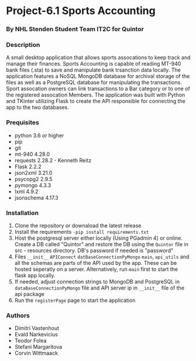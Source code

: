 # Project-6.1 Sports Accounting
### By NHL Stenden Student Team IT2C for Quintor

<h3> Description </h3>
A small desktop application that allows sports assocations to keep track and manage their finances. Sports Accounting is capable of reading MT-940 bank files (.sta) to save and manipulate bank trsanction data locally. The application features a NoSQL MongoDB database for archival storage of the files as well as a PostgreSQL database for manipulating the transactions. 
Sport assocation owners can link transactions to a Bar category or to one of the registered assocation Members.
The application was built with Python and TKinter utilizing Flask to create the API responsible for connecting the app to the two databases.


<h3> Prequisites </h3>

* python 3.6 or higher
* pip
* git
* mt-940 4.28.0
* requests 2.28.2 - Kenneth Reitz
* Flask 2.2.2
* json2xml 3.21.0
* psycopg2 2.9.5
* pymongo 4.3.3
* lxml 4.9.2
* jsonschema 4.17.3


<h3> Installation </h3>

1. Clone the repository or downaload the latest release
2. Install the requirements `-pip install requirements.txt`
3. Host the postgresql server either locally (Using PGadmin 4) or online. Create a DB called "Quintor" and restore the DB using the `Quintor` file in src - resources directory. DB's password if needed is "password"
4. Files `__init__` `APIConnect` `datBaseConnectionPyMongo` `main`, `api_utils` and all the schemas are parts of the API used by the app. These can be hosted seperatly on a server. Alternatively, run `main` first to start the flask app locally.
5. If needed, adjust connection strings to MongoDB and PostgreSQL in `dataBaseConnectionPyMongo` file and API server ip in `__init__` file of the api package
6. Run the `registerPage` page to start the application 

<h3> Authors </h3>
    
* Dimitri Vastenhout
* Evald Narkevicius
* Teodor Folea
* Stefani Margaritova
* Corvin Wittmaack



